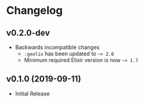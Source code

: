 # Changelog

## v0.2.0-dev

- Backwards incompatible changes
    - `:geolix` has been updated to `~> 2.0`
    - Minimum required Elixir version is now `~> 1.7`

## v0.1.0 (2019-09-11)

- Initial Release
